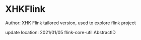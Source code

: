 # XHKFlink
Author: XHK
Flink tailored version, used to explore flink project

update location:
2021/01/05 flink-core-util AbstractID
